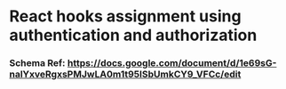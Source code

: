 # React hooks assignment using authentication and authorization
### Schema Ref: https://docs.google.com/document/d/1e69sG-nalYxveRgxsPMJwLA0m1t95lSbUmkCY9_VFCc/edit
